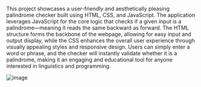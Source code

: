 This project showcases a user-friendly and aesthetically pleasing palindrome checker built using HTML, CSS, and JavaScript. The application leverages JavaScript for the core logic that checks if a given input is a palindrome—meaning it reads the same backward as forward. The HTML structure forms the backbone of the webpage, allowing for easy input and output display, while the CSS enhances the overall user experience through visually appealing styles and responsive design. Users can simply enter a word or phrase, and the checker will instantly validate whether it is a palindrome, making it an engaging and educational tool for anyone interested in linguistics and programming.


![image](https://github.com/user-attachments/assets/675c2a4d-4407-47a3-af20-30541b403b83)
